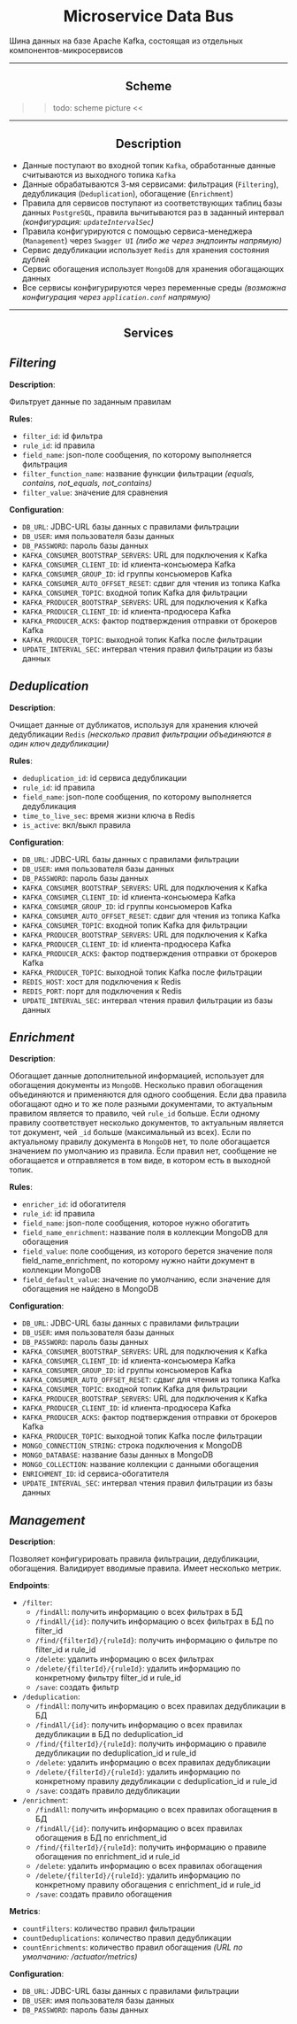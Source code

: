 <div align="center">
    <h1> Microservice Data Bus </h1>
</div>

Шина данных на базе Apache Kafka, состоящая из отдельных компонентов-микросервисов

---

<div align="center">
    <h2> Scheme </h2>
</div>

>> todo: scheme picture << 

---

<div align="center">
    <h2> Description </h2>
</div>

* Данные поступают во входной топик `Kafka`, обработанные данные считываются из выходного топика `Kafka`
* Данные обрабатываются 3-мя сервисами: фильтрация (`Filtering`), дедубликация (`Deduplication`), обогащение (`Enrichment`)
* Правила для сервисов поступают из соответствующих таблиц базы данных `PostgreSQL`, правила вычитываются раз в заданный интервал _(конфигурация: `updateIntervalSec`)_
* Правила конфигурируются с помощью сервиса-менеджера (`Management`) через `Swagger UI` _(либо же через эндпоинты напрямую)_
* Сервис дедубликации использует `Redis` для хранения состояния дублей
* Сервис обогащения использует `MongoDB` для хранения обогащающих данных
* Все сервисы конфигурируются через переменные среды _(возможна конфигурация через `application.conf` напрямую)_

---

<div align="center">
    <h2> Services </h2>
</div>

## _**Filtering**_

**Description**:

Фильтрует данные по заданным правилам

**Rules**:
* `filter_id`: id фильтра
* `rule_id`: id правила
* `field_name`: json-поле сообщения, по которому выполняется фильтрация
* `filter_function_name`: название функции фильтрации _(equals, contains, not_equals, not_contains)_
* `filter_value`: значение для сравнения

**Configuration**:
* `DB_URL`: JDBC-URL базы данных с правилами фильтрации
* `DB_USER`: имя пользователя базы данных
* `DB_PASSWORD`: пароль базы данных
* `KAFKA_CONSUMER_BOOTSTRAP_SERVERS`: URL для подключения к Kafka
* `KAFKA_CONSUMER_CLIENT_ID`: id клиента-консьюмера Kafka
* `KAFKA_CONSUMER_GROUP_ID`: id группы консьюмеров Kafka
* `KAFKA_CONSUMER_AUTO_OFFSET_RESET`: сдвиг для чтения из топика Kafka
* `KAFKA_CONSUMER_TOPIC`: входной топик Kafka для фильтрации
* `KAFKA_PRODUCER_BOOTSTRAP_SERVERS`: URL для подключения к Kafka
* `KAFKA_PRODUCER_CLIENT_ID`: id клиента-продюсера Kafka
* `KAFKA_PRODUCER_ACKS`: фактор подтверждения отправки от брокеров Kafka
* `KAFKA_PRODUCER_TOPIC`: выходной топик Kafka после фильтрации
* `UPDATE_INTERVAL_SEC`: интервал чтения правил фильтрации из базы данных


## _**Deduplication**_

**Description**:

Очищает данные от дубликатов, используя для хранения ключей дедубликации `Redis` _(несколько правил фильтрации объединяются в один ключ дедубликации)_

**Rules**:
* `deduplication_id`: id сервиса дедубликации
* `rule_id`: id правила
* `field_name`: json-поле сообщения, по которому выполняется дедубликация
* `time_to_live_sec`: время жизни ключа в Redis
* `is_active`: вкл/выкл правила

**Configuration**:
* `DB_URL`: JDBC-URL базы данных с правилами фильтрации
* `DB_USER`: имя пользователя базы данных
* `DB_PASSWORD`: пароль базы данных
* `KAFKA_CONSUMER_BOOTSTRAP_SERVERS`: URL для подключения к Kafka
* `KAFKA_CONSUMER_CLIENT_ID`: id клиента-консьюмера Kafka
* `KAFKA_CONSUMER_GROUP_ID`: id группы консьюмеров Kafka
* `KAFKA_CONSUMER_AUTO_OFFSET_RESET`: сдвиг для чтения из топика Kafka
* `KAFKA_CONSUMER_TOPIC`: входной топик Kafka для фильтрации
* `KAFKA_PRODUCER_BOOTSTRAP_SERVERS`: URL для подключения к Kafka
* `KAFKA_PRODUCER_CLIENT_ID`: id клиента-продюсера Kafka
* `KAFKA_PRODUCER_ACKS`: фактор подтверждения отправки от брокеров Kafka
* `KAFKA_PRODUCER_TOPIC`: выходной топик Kafka после фильтрации
* `REDIS_HOST`: хост для подключения к Redis
* `REDIS_PORT`: порт для подключения к Redis
* `UPDATE_INTERVAL_SEC`: интервал чтения правил фильтрации из базы данных


## _**Enrichment**_

**Description**:

Обогащает данные дополнительной информацией, использует для обогащения документы из `MongoDB`. Несколько правил обогащения объединяются и применяются для одного сообщения. Если два правила обогащают одно и то же поле разными документами, то актуальным правилом является то правило, чей `rule_id` больше. Если одному правилу соответствует несколько документов, то актуальным является тот документ, чей `_id` больше (максимальный из всех). Если по актуальному правилу документа в `MongoDB` нет, то поле обогащается значением по умолчанию из правила. Если правил нет, сообщение не обогащается и отправляется в том виде, в котором есть в выходной топик.

**Rules**:
* `enricher_id`: id обогатителя
* `rule_id`: id правила
* `field_name`: json-поле сообщения, которое нужно обогатить
* `field_name_enrichment`: название поля в коллекции MongoDB для обогащения
* `field_value`: поле сообщения, из которого берется значение поля field_name_enrichment, по которому нужно найти документ в коллекции MongoDB
* `field_default_value`: значение по умолчанию, если значение для обогащения не найдено в MongoDB

**Configuration**:
* `DB_URL`: JDBC-URL базы данных с правилами фильтрации
* `DB_USER`: имя пользователя базы данных
* `DB_PASSWORD`: пароль базы данных
* `KAFKA_CONSUMER_BOOTSTRAP_SERVERS`: URL для подключения к Kafka
* `KAFKA_CONSUMER_CLIENT_ID`: id клиента-консьюмера Kafka
* `KAFKA_CONSUMER_GROUP_ID`: id группы консьюмеров Kafka
* `KAFKA_CONSUMER_AUTO_OFFSET_RESET`: сдвиг для чтения из топика Kafka
* `KAFKA_CONSUMER_TOPIC`: входной топик Kafka для фильтрации
* `KAFKA_PRODUCER_BOOTSTRAP_SERVERS`: URL для подключения к Kafka
* `KAFKA_PRODUCER_CLIENT_ID`: id клиента-продюсера Kafka
* `KAFKA_PRODUCER_ACKS`: фактор подтверждения отправки от брокеров Kafka
* `KAFKA_PRODUCER_TOPIC`: выходной топик Kafka после фильтрации
* `MONGO_CONNECTION_STRING`: строка подключения к MongoDB
* `MONGO_DATABASE`: название базы данных в MongoDB
* `MONGO_COLLECTION`: название коллекции с данными обогащения
* `ENRICHMENT_ID`: id сервиса-обогатителя
* `UPDATE_INTERVAL_SEC`: интервал чтения правил фильтрации из базы данных


## _**Management**_

**Description**:

Позволяет конфигурировать правила фильтрации, дедубликации, обогащения. Валидирует вводимые правила. Имеет несколько метрик.

**Endpoints**:
* `/filter`:
  * `/findAll`: получить информацию о всех фильтрах в БД
  * `/findAll/{id}`: получить информацию о всех фильтрах в БД по filter_id
  * `/find/{filterId}/{ruleId}`: получить информацию о фильтре по filter_id и rule_id
  * `/delete`: удалить информацию о всех фильтрах
  * `/delete/{filterId}/{ruleId}`: удалить информацию по конкретному фильтру filter_id и rule_id
  * `/save`: создать фильтр
* `/deduplication`:
  * `/findAll`: получить информацию о всех правилах дедубликации в БД
  * `/findAll/{id}`: получить информацию о всех правилах дедубликации в БД по deduplication_id
  * `/find/{filterId}/{ruleId}`: получить информацию о правиле дедубликации по deduplication_id и rule_id
  * `/delete`: удалить информацию о всех правилах дедубликации
  * `/delete/{filterId}/{ruleId}`: удалить информацию по конкретному правилу дедубликации с deduplication_id и rule_id
  * `/save`: создать правило дедубликации
* `/enrichment`:
  * `/findAll`: получить информацию о всех правилах обогащения в БД
  * `/findAll/{id}`: получить информацию о всех правилах обогащения в БД по enrichment_id
  * `/find/{filterId}/{ruleId}`: получить информацию о правиле обогащения по enrichment_id и rule_id
  * `/delete`: удалить информацию о всех правилах обогащения
  * `/delete/{filterId}/{ruleId}`: удалить информацию по конкретному правилу обогащения с enrichment_id и rule_id
  * `/save`: создать правило обогащения

**Metrics**:
* `countFilters`: количество правил фильтрации
* `countDeduplications`: количество правил дедубликации
* `countEnrichments`: количество правил обогащения
_(URL по умолчанию: /actuator/metrics)_

**Configuration**:
* `DB_URL`: JDBC-URL базы данных с правилами фильтрации
* `DB_USER`: имя пользователя базы данных
* `DB_PASSWORD`: пароль базы данных
